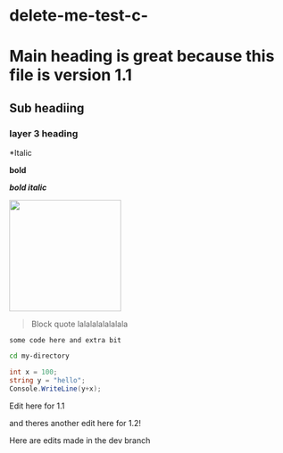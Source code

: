# delete-me-test-c-

# Main heading is great because this file is version 1.1
## Sub headiing 
### layer 3 heading

*Italic

**bold**

***bold italic***

<img src="https://images2.minutemediacdn.com/image/upload/c_crop,h_1193,w_2121,x_0,y_64/v1565279671/shape/mentalfloss/578211-gettyimages-542930526.jpg?itok=OC39JJLs" width ="200">

> Block quote lalalalalalalala 



```
some code here and extra bit
```

``` bash
cd my-directory
```

```cs
int x = 100;
string y = "hello";
Console.WriteLine(y+x);
```
Edit here for 1.1

and theres another edit here for 1.2!

Here are edits made in the dev branch